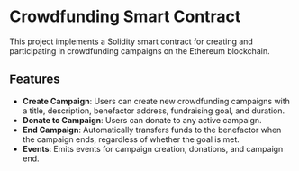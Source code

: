 # Crowdfunding Smart Contract

This project implements a Solidity smart contract for creating and participating in crowdfunding campaigns on the Ethereum blockchain.

## Features

- **Create Campaign**: Users can create new crowdfunding campaigns with a title, description, benefactor address, fundraising goal, and duration.
- **Donate to Campaign**: Users can donate to any active campaign.
- **End Campaign**: Automatically transfers funds to the benefactor when the campaign ends, regardless of whether the goal is met.
- **Events**: Emits events for campaign creation, donations, and campaign end.




